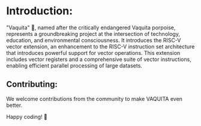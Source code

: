 

# Introduction:

"Vaquita" 🐬, named after the critically endangered Vaquita porpoise, represents a groundbreaking project at the intersection of technology, education, and environmental consciousness. It introduces the RISC-V vector extension, an enhancement to the RISC-V instruction set architecture that introduces powerful support for vector operations. This extension includes vector registers and a comprehensive suite of vector instructions, enabling efficient parallel processing of large datasets.



## Contributing:

We welcome contributions from the community to make VAQUITA even better.


Happy coding! 🚀

